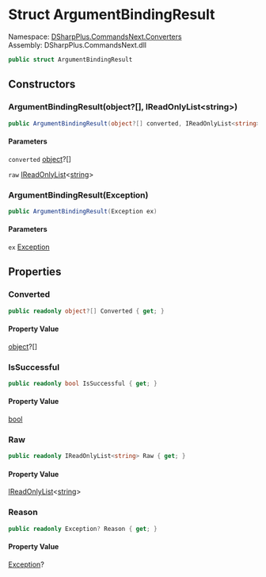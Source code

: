 # Struct ArgumentBindingResult

Namespace: [DSharpPlus.CommandsNext.Converters](DSharpPlus.CommandsNext.Converters.md)  
Assembly: DSharpPlus.CommandsNext.dll

```csharp
public struct ArgumentBindingResult
```

## Constructors

### <a id="DSharpPlus_CommandsNext_Converters_ArgumentBindingResult__ctor_System_Object___System_Collections_Generic_IReadOnlyList_System_String__"></a>ArgumentBindingResult\(object?\[\], IReadOnlyList<string\>\)

```csharp
public ArgumentBindingResult(object?[] converted, IReadOnlyList<string> raw)
```

#### Parameters

`converted` [object](https://learn.microsoft.com/dotnet/api/system.object)?\[\]

`raw` [IReadOnlyList](https://learn.microsoft.com/dotnet/api/system.collections.generic.ireadonlylist\-1)<[string](https://learn.microsoft.com/dotnet/api/system.string)\>

### <a id="DSharpPlus_CommandsNext_Converters_ArgumentBindingResult__ctor_System_Exception_"></a>ArgumentBindingResult\(Exception\)

```csharp
public ArgumentBindingResult(Exception ex)
```

#### Parameters

`ex` [Exception](https://learn.microsoft.com/dotnet/api/system.exception)

## Properties

### <a id="DSharpPlus_CommandsNext_Converters_ArgumentBindingResult_Converted"></a>Converted

```csharp
public readonly object?[] Converted { get; }
```

#### Property Value

[object](https://learn.microsoft.com/dotnet/api/system.object)?\[\]

### <a id="DSharpPlus_CommandsNext_Converters_ArgumentBindingResult_IsSuccessful"></a>IsSuccessful

```csharp
public readonly bool IsSuccessful { get; }
```

#### Property Value

[bool](https://learn.microsoft.com/dotnet/api/system.boolean)

### <a id="DSharpPlus_CommandsNext_Converters_ArgumentBindingResult_Raw"></a>Raw

```csharp
public readonly IReadOnlyList<string> Raw { get; }
```

#### Property Value

[IReadOnlyList](https://learn.microsoft.com/dotnet/api/system.collections.generic.ireadonlylist\-1)<[string](https://learn.microsoft.com/dotnet/api/system.string)\>

### <a id="DSharpPlus_CommandsNext_Converters_ArgumentBindingResult_Reason"></a>Reason

```csharp
public readonly Exception? Reason { get; }
```

#### Property Value

[Exception](https://learn.microsoft.com/dotnet/api/system.exception)?

